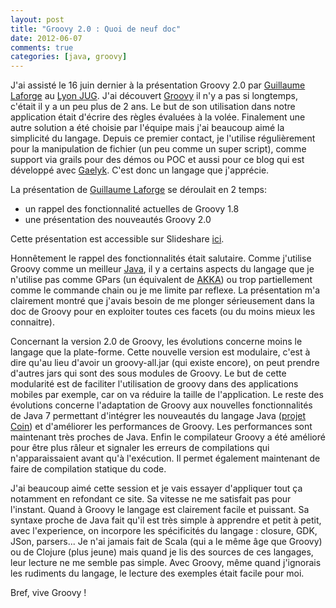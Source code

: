 ```yaml
---
layout: post
title: "Groovy 2.0 : Quoi de neuf doc"
date: 2012-06-07
comments: true
categories: [java, groovy]
---
```


J'ai assisté le 16 juin dernier à la présentation Groovy 2.0 par
[Guillaume Laforge](http://glaforge.appspot.com/) au
[Lyon JUG](http://www.lyonjug.org/).
J'ai découvert [Groovy](http://groovy.codehaus.org/) il n'y a pas si longtemps,
c'était il y a un peu plus de 2 ans. Le but de son utilisation dans notre
application était d'écrire des règles évaluées à la volée. Finalement une autre
solution a été choisie par l'équipe mais j'ai beaucoup aimé la simplicité du
langage.
Depuis ce premier contact, je l'utilise régulièrement pour la manipulation de
fichier (un peu comme un super script), comme support via grails pour des démos
ou POC et aussi pour ce blog qui est développé avec
[Gaelyk](http://gaelyk.appspot.com/). C'est donc un langage que j'apprécie.  
 
La présentation de [Guillaume Laforge](http://glaforge.appspot.com/) se déroulait en 2 temps:

- un rappel des fonctionnalité actuelles de Groovy 1.8
- une présentation des nouveautés Groovy 2.0

Cette présentation est accessible sur Slideshare
[ici](http://www.slideshare.net/glaforge/groovy-20-devoxx-france-2012).
 
Honnêtement le rappel des fonctionnalités était salutaire. Comme j'utilise
Groovy comme un meilleur [Java](http://java.com/fr/), il y a certains aspects
du langage que je n'utilise pas comme GPars (un équivalent de [AKKA](http://akka.io/))
ou trop partiellement comme le commande chain ou je me limite par reflexe.
La présentation m'a clairement montré que j'avais besoin de me plonger
sérieusement dans la doc de Groovy pour en exploiter toutes ces facets
(ou du moins mieux les connaitre).
 
Concernant la version 2.0 de Groovy, les évolutions concerne moins le langage
que la plate-forme. Cette nouvelle version est modulaire, c'est à dire qu'au lieu
d'avoir un groovy-all.jar (qui existe encore), on peut prendre d'autres jars qui
sont des sous modules de Groovy. Le but de cette modularité est de faciliter
l'utilisation de groovy dans des applications mobiles par exemple, car on va
réduire la taille de l'application.
Le reste des évolutions concerne l'adaptation de Groovy aux nouvelles
fonctionnalités de Java 7 permettant d'intégrer les nouveautés du langage Java
([projet Coin](http://openjdk.java.net/projects/coin/)) et d'améliorer les
performances de Groovy. Les performances sont maintenant très proches de Java.
Enfin le compilateur Groovy a été amélioré pour être plus râleur et signaler
les erreurs de compilations qui n'apparaissaient avant qu'à l'exécution. Il
permet également maintenant de faire de compilation statique du code.     
 
J'ai beaucoup aimé cette session et je vais essayer d'appliquer tout ça notamment
en refondant ce site. Sa vitesse ne me satisfait pas pour l'instant. Quand à Groovy
le langage est clairement facile et puissant. Sa syntaxe proche de Java fait qu'il
est très simple à apprendre et petit à petit, avec l'experience, on incorpore
les spécificités du langage : closure, GDK, JSon, parsers... Je n'ai jamais fait de
Scala (qui a le même âge que Groovy) ou de Clojure (plus jeune) mais quand je lis
des sources de ces langages, leur lecture ne me semble pas simple. Avec Groovy,
même quand j'ignorais les rudiments du langage, le lecture des exemples était
facile pour moi.
 
Bref, vive Groovy !
